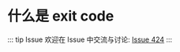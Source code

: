 # 什么是 exit code



::: tip Issue 
 欢迎在 Issue 中交流与讨论: [Issue 424](https://github.com/shfshanyue/Daily-Question/issues/424) 
:::



